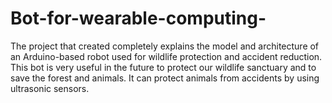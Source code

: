 # Bot-for-wearable-computing-
The project that  created completely explains the model and architecture of an Arduino-based robot used for wildlife protection and accident reduction.
This bot is very useful in the future to protect our wildlife sanctuary and to save the forest and animals.
It can protect animals from accidents by using ultrasonic sensors.
